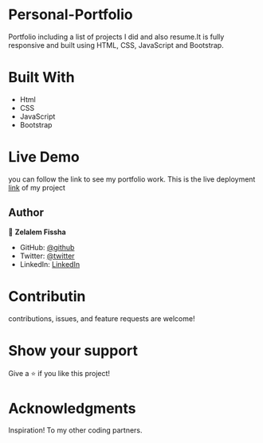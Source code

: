# Personal-Portfolio

 Portfolio including a list of projects I did and also resume.It is fully responsive and built using HTML, CSS, JavaScript and Bootstrap.

# Built With
  - Html 
  - CSS
  - JavaScript
  - Bootstrap
 
# Live Demo 
  you can follow the link to see my portfolio work.
  This is the live deployment [link](https://zelalem1222.github.io/Personal-Portfolio/) of my project


## Author

👤 **Zelalem Fissha**

- GitHub: [@github](https://github.com/Zelalem1222)
- Twitter: [@twitter](https://twitter.com/Zelalem52236790)
- LinkedIn: [LinkedIn](https://www.linkedin.com/in/zelalemfissha/)

# Contributin

 contributions, issues, and feature requests are welcome!

# Show your support

 Give a ⭐️ if you like this project!

# Acknowledgments 

 Inspiration!
 To my other coding partners.
